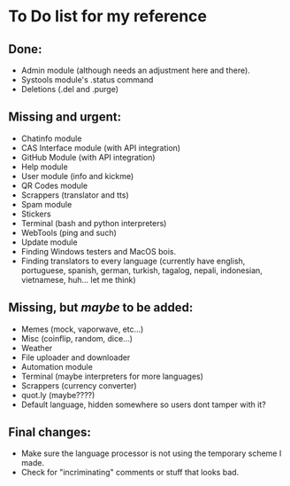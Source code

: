 # To Do list for my reference

## Done:
 - Admin module (although needs an adjustment here and there).
 - Systools module's .status command
 - Deletions (.del and .purge)

## Missing and urgent:
 - Chatinfo module
 - CAS Interface module (with API integration)
 - GitHub Module (with API integration)
 - Help module
 - User module (info and kickme)
 - QR Codes module
 - Scrappers (translator and tts)
 - Spam module
 - Stickers
 - Terminal (bash and python interpreters)
 - WebTools (ping and such)
 - Update module
 - Finding Windows testers and MacOS bois.
 - Finding translators to every language (currently have english, portuguese, spanish, german, turkish, tagalog, nepali, indonesian, vietnamese, huh... let me think)

## Missing, but *maybe* to be added:
 - Memes (mock, vaporwave, etc...)
 - Misc (coinflip, random, dice...)
 - Weather
 - File uploader and downloader
 - Automation module
 - Terminal (maybe interpreters for more languages)
 - Scrappers (currency converter)
 - quot.ly (maybe????)
 - Default language, hidden somewhere so users dont tamper with it?

## Final changes:
 - Make sure the language processor is not using the temporary scheme I made.
 - Check for "incriminating" comments or stuff that looks bad.